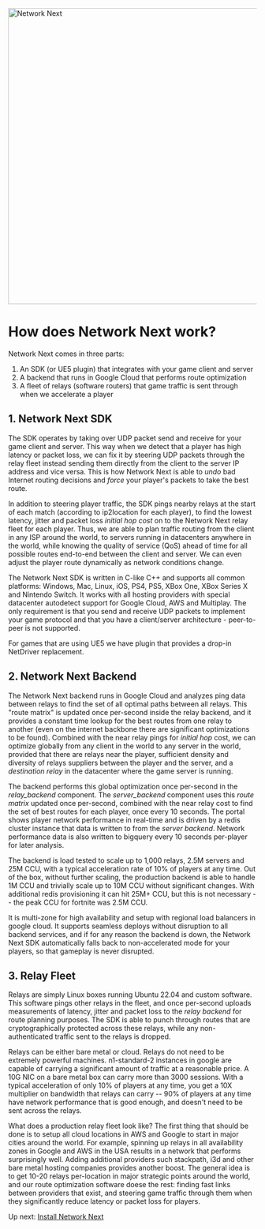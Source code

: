 <img src="https://static.wixstatic.com/media/799fd4_0512b6edaeea4017a35613b4c0e9fc0b~mv2.jpg/v1/fill/w_1200,h_140,al_c,q_80,usm_0.66_1.00_0.01/networknext_logo_colour_black_RGB_tightc.jpg" alt="Network Next" width="600"/>

<br>

# How does Network Next work?

Network Next comes in three parts:

1. An SDK (or UE5 plugin) that integrates with your game client and server
2. A backend that runs in Google Cloud that performs route optimization
3. A fleet of relays (software routers) that game traffic is sent through when we accelerate a player

## 1. Network Next SDK

The SDK operates by taking over UDP packet send and receive for your game client and server. This way when we detect that a player has high latency or packet loss, we can fix it by steering UDP packets through the relay fleet instead sending them directly from the client to the server IP address and vice versa. This is how Network Next is able to _undo_ bad Internet routing decisions and *force* your player's packets to take the best route.

In addition to steering player traffic, the SDK pings nearby relays at the start of each match (according to ip2location for each player), to find the lowest latency, jitter and packet loss _initial hop cost_ on to the Network Next relay fleet for each player. Thus, we are able to plan traffic routing from the client in any ISP around the world, to servers running in datacenters anywhere in the world, while knowing the quality of service (QoS) ahead of time for all possible routes end-to-end between the client and server. We can even adjust the player route dynamically as network conditions change.

The Network Next SDK is written in C-like C++ and supports all common platforms: Windows, Mac, Linux, iOS, PS4, PS5, XBox One, XBox Series X and Nintendo Switch. It works with all hosting providers with special datacenter autodetect support for Google Cloud, AWS and Multiplay. The only requirement is that you send and receive UDP packets to implement your game protocol and that you have a client/server architecture - peer-to-peer is not supported.

For games that are using UE5 we have plugin that provides a drop-in NetDriver replacement.

## 2. Network Next Backend

The Network Next backend runs in Google Cloud and analyzes ping data between relays to find the set of all optimal paths between all relays. This "route matrix" is updated once per-second inside the relay backend, and it provides a constant time lookup for the best routes from one relay to another (even on the internet backbone there are significant optimizations to be found). Combined with the near relay pings for _initial hop_ cost, we can optimize globally from any client in the world to any server in the world, provided that there are relays near the player, sufficient density and diversity of relays suppliers between the player and the server, and a _destination relay_ in the datacenter where the game server is running.

The backend performs this global optimization once per-second in the _relay_backend_ component. The _server_backend_ component uses this _route matrix_ updated once per-second, combined with the near relay cost to find the set of best routes for each player, once every 10 seconds. The portal shows player network performance in real-time and is driven by a redis cluster instance that data is written to from the _server backend_. Network performance data is also written to bigquery every 10 seconds per-player for later analysis.

The backend is load tested to scale up to 1,000 relays, 2.5M servers and 25M CCU, with a typical acceleration rate of 10% of players at any time. Out of the box, without further scaling, the production backend is able to handle 1M CCU and trivially scale up to 10M CCU without significant changes. With additional redis provisioning it can hit 25M+ CCU, but this is not necessary -- the peak CCU for fortnite was 2.5M CCU. 

It is multi-zone for high availability and setup with regional load balancers in google cloud. It supports seamless deploys without disruption to all backend services, and if for any reason the backend is down, the Network Next SDK automatically falls back to non-accelerated mode for your players, so that gameplay is never disrupted.

## 3. Relay Fleet

Relays are simply Linux boxes running Ubuntu 22.04 and custom software. This software pings other relays in the fleet, and once per-second uploads measurements of latency, jitter and packet loss to the _relay backend_ for route planning purposes. The SDK is able to punch through routes that are cryptographically protected across these relays, while any non-authenticated traffic sent to the relays is dropped.

Relays can be either bare metal or cloud. Relays do not need to be extremely powerful machines. n1-standard-2 instances in google are capable of carrying a significant amount of traffic at a reasonable price. A 10G NIC on a bare metal box can carry more than 3000 sessions. With a typical acceleration of only 10% of players at any time, you get a 10X multiplier on bandwidth that relays can carry -- 90% of players at any time have network performance that is good enough, and doesn't need to be sent across the relays.

What does a production relay fleet look like? The first thing that should be done is to setup all cloud locations in AWS and Google to start in major cities around the world. For example, spinning up relays in all availability zones in Google and AWS in the USA results in a network that performs surprisingly well. Adding additional providers such stackpath, i3d and other bare metal hosting companies provides another boost. The general idea is to get 10-20 relays per-location in major strategic points around the world, and our route optimization software doese the rest: finding fast links between providers that exist, and steering game traffic through them when they significantly reduce latency or packet loss for players.

Up next: [Install Network Next](fork_next_repository.md)
